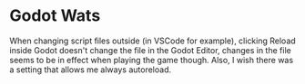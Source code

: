 # Godot Wats

When changing script files outside (in VSCode for example), clicking Reload
inside Godot doesn't change the file in the Godot Editor, changes in the file
seems to be in effect when playing the game though. Also, I wish there was a
setting that allows me always autoreload.